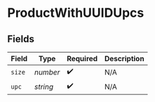 # ProductWithUUIDUpcs


## Fields

| Field              | Type               | Required           | Description        |
| ------------------ | ------------------ | ------------------ | ------------------ |
| `size`             | *number*           | :heavy_check_mark: | N/A                |
| `upc`              | *string*           | :heavy_check_mark: | N/A                |